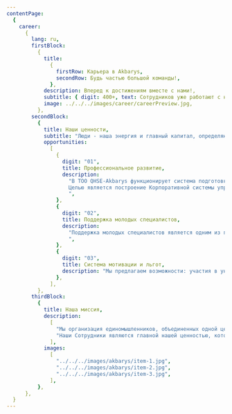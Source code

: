 ```yaml
---
contentPage:
  {
    career:
      {
        lang: ru,
        firstBlock:
          {
            title:
              {
                firstRow: Карьера в Akbarys,
                secondRow: Будь частью большой команды!,
              },
            description: Вперед к достижениям вместе с нами!,
            subtitle: { digit: 400+, text: Сотрудников уже работают с нами },
            image: ../../../images/career/careerPreview.jpg,
          },
        secondBlock:
          {
            title: Наши ценности,
            subtitle: "Люди - наша энергия и главный капитал, определяющие дальнейший успех",
            opportunities:
              [
                {
                  digit: "01",
                  title: Профессиональное развитие,
                  description:
                    "В ТОО QHSE-Akbarys функционирует система подготовки кадров, направленная на приобретение работниками необходимых знаний и профессиональных навыков.
                    Целью является построение Корпоративной системы управления знаниями, позволяющей выявлять и распространять лучшие практики, оперативно обмениваться проблемами и сообща находить оптимальные пути их решения.
                    ",
                },
                {
                  digit: "02",
                  title: Поддержка молодых специалистов,
                  description:
                    "Поддержка молодых специалистов является одним из приоритетных направлений Политики Управления персоналом. На сегодняшний день доля работников до 30 лет в общей численности персонала Компании составляет около 40%
                    ",
                },
                {
                  digit: "03",
                  title: Система мотивации и льгот,
                  description: "Мы предлагаем возможности: участия в уникальных и крупных проектах, профессионального развития и карьерного роста, самореализации",
                },
              ],
          },
        thirdBlock:
          {
            title: Наша миссия,
            description:
              [
                "Мы организация единомышленников, объединенных одной целью создать Интегрированную Сервисную Компанию, способную успешно решать задачи Заказчиков с лучшим качеством и лучшей эффективностью.",
                "Наши Сотрудники являются главной нашей ценностью, которые достигая высот, не знают предела совершенству и QHSE-Akbarys создаёт все условия для такого совершенства.",
              ],
            images:
              [
                "../../../images/akbarys/item-1.jpg",
                "../../../images/akbarys/item-2.jpg",
                "../../../images/akbarys/item-3.jpg",
              ],
          },
      },
  }
---
```

